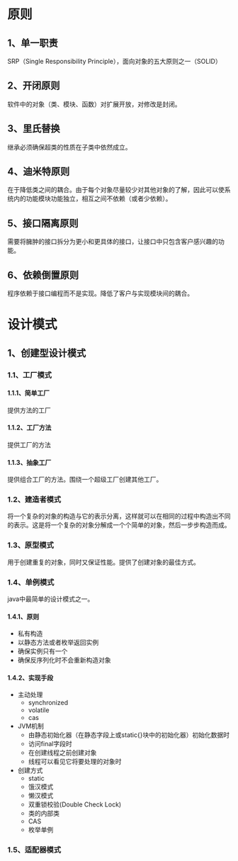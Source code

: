 # 原则
## 1、单一职责
SRP（Single Responsibility Principle），面向对象的五大原则之一（SOLID）
## 2、开闭原则
软件中的对象（类、模块、函数）对扩展开放，对修改是封闭。
## 3、里氏替换
继承必须确保超类的性质在子类中依然成立。
## 4、迪米特原则
在于降低类之间的耦合。由于每个对象尽量较少对其他对象的了解，因此可以使系统内的功能模块功能独立，相互之间不依赖（或者少依赖）。
## 5、接口隔离原则
需要将臃肿的接口拆分为更小和更具体的接口，让接口中只包含客户感兴趣的功能。
## 6、依赖倒置原则
程序依赖于接口编程而不是实现。降低了客户与实现模块间的耦合。
# 设计模式
## 1、创建型设计模式
### 1.1、工厂模式
#### 1.1.1、简单工厂
提供方法的工厂
#### 1.1.2、工厂方法
提供工厂的方法
#### 1.1.3、抽象工厂
提供组合工厂的方法。围绕一个超级工厂创建其他工厂。
### 1.2、建造者模式
将一个复杂的对象的构造与它的表示分离，这样就可以在相同的过程中构造出不同的表示。这是将一个复杂的对象分解成一个个简单的对象，然后一步步构造而成。
### 1.3、原型模式
用于创建重复的对象，同时又保证性能。提供了创建对象的最佳方式。
### 1.4、单例模式
java中最简单的设计模式之一。
#### 1.4.1、原则
- 私有构造
- 以静态方法或者枚举返回实例
- 确保实例只有一个
- 确保反序列化时不会重新构造对象
#### 1.4.2、实现手段
- 主动处理
  - synchronized
  - volatile
  - cas
- JVM机制
  - 由静态初始化器（在静态字段上或static{}块中的初始化器）初始化数据时
  - 访问final字段时
  - 在创建线程之前创建对象
  - 线程可以看见它将要处理的对象时
- 创建方式
  - static
  - 饿汉模式
  - 懒汉模式
  - 双重锁校验(Double Check Lock)
  - 类的内部类
  - CAS
  - 枚举单例
### 1.5、适配器模式
  
